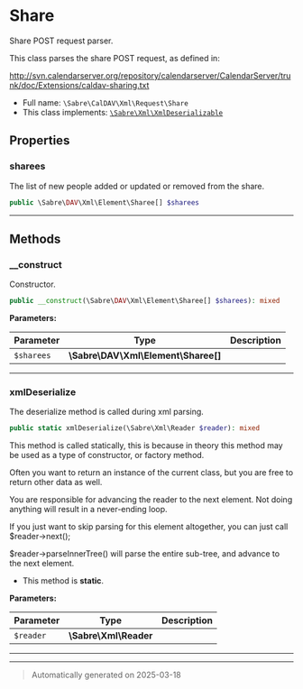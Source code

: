 
# Share

Share POST request parser.

This class parses the share POST request, as defined in:

http://svn.calendarserver.org/repository/calendarserver/CalendarServer/trunk/doc/Extensions/caldav-sharing.txt

* Full name: `\Sabre\CalDAV\Xml\Request\Share`
* This class implements:
[`\Sabre\Xml\XmlDeserializable`](../../../Xml/XmlDeserializable.md)



## Properties


### sharees

The list of new people added or updated or removed from the share.

```php
public \Sabre\DAV\Xml\Element\Sharee[] $sharees
```






***

## Methods


### __construct

Constructor.

```php
public __construct(\Sabre\DAV\Xml\Element\Sharee[] $sharees): mixed
```








**Parameters:**

| Parameter | Type | Description |
|-----------|------|-------------|
| `$sharees` | **\Sabre\DAV\Xml\Element\Sharee[]** |  |





***

### xmlDeserialize

The deserialize method is called during xml parsing.

```php
public static xmlDeserialize(\Sabre\Xml\Reader $reader): mixed
```

This method is called statically, this is because in theory this method
may be used as a type of constructor, or factory method.

Often you want to return an instance of the current class, but you are
free to return other data as well.

You are responsible for advancing the reader to the next element. Not
doing anything will result in a never-ending loop.

If you just want to skip parsing for this element altogether, you can
just call $reader->next();

$reader->parseInnerTree() will parse the entire sub-tree, and advance to
the next element.

* This method is **static**.




**Parameters:**

| Parameter | Type | Description |
|-----------|------|-------------|
| `$reader` | **\Sabre\Xml\Reader** |  |





***


***
> Automatically generated on 2025-03-18
